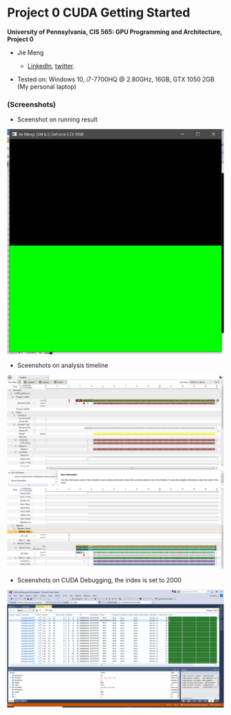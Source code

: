 Project 0 CUDA Getting Started
====================



**University of Pennsylvania, CIS 565: GPU Programming and Architecture, Project 0**



* Jie Meng
  
  * [LinkedIn](https://www.linkedin.com/in/jie-meng/), [twitter](https://twitter.com/JieMeng6).

* Tested on: Windows 10, i7-7700HQ @ 2.80GHz, 16GB, GTX 1050 2GB (My personal laptop)



### (Screenshots)


* Sceenshot on running result


![](images/1.png)

* Sceenshots on analysis timeline


![](images/2.png)
![](images/3.png)
* Sceenshots on CUDA Debugging, the index is set to 2000

![](images/4.png)
